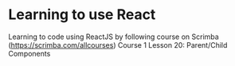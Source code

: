 # Learning to use React


Learning to code using ReactJS by following course on Scrimba (https://scrimba.com/allcourses)
Course 1 Lesson 20: Parent/Child Components
